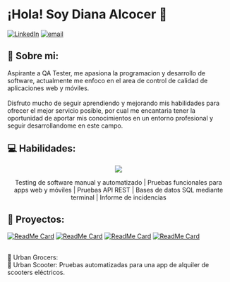 <!--
<p align="center">
 <img width="100px" src="https://res.cloudinary.com/anuraghazra/image/upload/v1594908242/logo_ccswme.svg" align="center" alt="Github Readme Stats" />
 <h2 align="center">Profile</h2>
</p>

Interesada en mejorar la calidad del software para que el usuario tenga una excelente experiencia.
-->

# ¡Hola! Soy Diana Alcocer 👋
[![LinkedIn](https://img.shields.io/badge/LinkedIn-%230077B5.svg?logo=linkedin&logoColor=white)](https://linkedin.com/in/diana-alcocer-qaengineer/) [![email](https://img.shields.io/badge/Email-D14836?logo=gmail&logoColor=white)](mailto:carol.015@gmail.com) 
<!--### QA Engineer
-->
## 💫 Sobre mi: 
Aspirante a QA Tester, me apasiona la programacion y desarrollo de software, actualmente me enfoco en el area de control de calidad de aplicaciones web y móviles. <br><br>Disfruto mucho de seguir aprendiendo y mejorando mis habilidades para ofrecer el mejor servicio posible, por cual me encantaria tener la oportunidad de aportar mis conocimientos en un entorno profesional y seguir desarrollandome en este campo.

## 💻 Habilidades:

<p align="center">
  <a href="https://skillicons.dev">
    <img src="https://skillicons.dev/icons?i=py,js,selenium,figma,postman,postgres,pycharm,vscode,androidstudio,bash,git&theme=light" />
  </a>
</p>

<p align="center">
  Testing de software manual y automatizado | Pruebas funcionales para apps web y móviles | Pruebas API REST | Bases de datos SQL mediante terminal | Informe de incidencias
</p>

## 💼 Proyectos:

[![ReadMe Card](https://github-readme-stats.vercel.app/api/pin/?username=DianaAlcocer&repo=qa-project-Urban-Routes-es)](https://github.com/DianaAlcocer/qa-project-Urban-Routes-es)
[![ReadMe Card](https://github-readme-stats.vercel.app/api/pin/?username=DianaAlcocer&repo=qa-project-Urban-Routes-app-es)](https://github.com/DianaAlcocer/qa-project-Urban-Routes-app-es)
[![ReadMe Card](https://github-readme-stats.vercel.app/api/pin/?username=DianaAlcocer&repo=qa-project-Urban-Grocers-app-es)](https://github.com/DianaAlcocer/qa-project-Urban-Grocers-app-es)
[![ReadMe Card](https://github-readme-stats.vercel.app/api/pin/?username=DianaAlcocer&repo=api_stand_tests)](https://github.com/DianaAlcocer/api_stand_tests)

<br>🥑 Urban Grocers:
<br>🛴 Urban Scooter: Pruebas automatizadas para una app de alquiler de scooters eléctricos.




